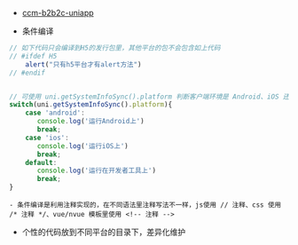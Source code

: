 - [ccm-b2b2c-uniapp](https://gitee.com/luochangqing/ccm-b2b2c-uniapp)

- 条件编译 
```js
// 如下代码只会编译到H5的发行包里，其他平台的包不会包含如上代码
// #ifdef H5
    alert("只有h5平台才有alert方法")
// #endif


// 可使用 uni.getSystemInfoSync().platform 判断客户端环境是 Android、iOS 还是小程序开发工具（在百度小程序开发工具、微信小程序开发工具、支付宝小程序开发工具中使用 uni.getSystemInfoSync().platform 返回值均为 devtools)
switch(uni.getSystemInfoSync().platform){
    case 'android':
       console.log('运行Android上')
       break;
    case 'ios':
       console.log('运行iOS上')
       break;
    default:
       console.log('运行在开发者工具上')
       break;
}
```
    - 条件编译是利用注释实现的，在不同语法里注释写法不一样，js使用 // 注释、css 使用 /* 注释 */、vue/nvue 模板里使用 <!-- 注释 -->

- 个性的代码放到不同平台的目录下，差异化维护